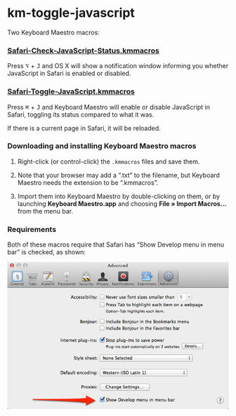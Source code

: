 km-toggle-javascript
====================

Two Keyboard Maestro macros:

### [Safari-Check-JavaScript-Status.kmmacros](https://raw.github.com/tjluoma/km-toggle-javascript/master/Safari-Check-JavaScript-Status.kmmacros)

Press <kbd>⌥</kbd> + <kbd>J</kbd> and OS X will show a notification window informing you whether JavaScript in Safari is enabled or disabled.

### [Safari-Toggle-JavaScript.kmmacros](https://raw.github.com/tjluoma/km-toggle-javascript/master/Safari-Toggle-JavaScript.kmmacros)

Press <kbd>⌘</kbd> + <kbd>J</kbd> and Keyboard Maestro will enable or disable JavaScript in Safari, toggling its status compared to what it was.

If there is a current page in Safari, it will be reloaded.

### Downloading and installing Keyboard Maestro macros

1.	Right-click (or control-click) the `.kmmacros` files and save them.

2.	Note that your browser may add a “.txt” to the filename, but Keyboard Maestro needs the extension to be “.kmmacros”.

3.	Import them into Keyboard Maestro by double-clicking on them, or by launching **Keyboard Maestro.app** and choosing **File » Import Macros…** from the menu bar.



### Requirements

Both of these macros require that Safari has “Show Develop menu in menu bar” is checked, as shown:

![](Safari-Advanced-Preferences.jpg)

